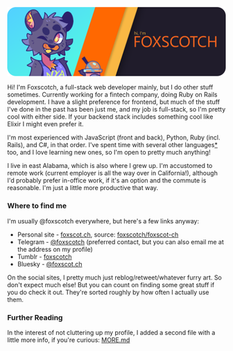 <img src="header.png">

Hi! I'm Foxscotch, a full-stack web developer mainly, but I do other stuff
sometimes. Currently working for a fintech company, doing Ruby on Rails
development. I have a slight preference for frontend, but much of the stuff I've
done in the past has been just me, and my job is full-stack, so I'm pretty cool
with either side. If your backend stack includes something cool like Elixir I
might even prefer it.

I'm most experienced with JavaScript (front and back), Python, Ruby (incl.
Rails), and C#, in that order. I've spent time with several other
languages[\*](MORE.md#languages) too, and I love learning new ones, so I'm open
to pretty much anything!

I live in east Alabama, which is also where I grew up. I'm accustomed to remote
work (current employer is all the way over in California!), although I'd
probably prefer in-office work, if it's an option and the commute is reasonable.
I'm just a little more productive that way.

### Where to find me

I'm usually @foxscotch everywhere, but here's a few links anyway:

- Personal site - [foxscot.ch], source: [foxscotch/foxscot-ch][foxscot.ch-repo]
- Telegram - [@foxscotch](https://t.me/foxscotch) (preferred contact, but you
  can also email me at the address on my profile)
- Tumblr - [foxscotch](https://foxscotch.tumblr.com/)
- Bluesky - [@foxscot.ch](https://bsky.app/profile/foxscot.ch)

[foxscot.ch]: https://foxscot.ch
[foxscot.ch-repo]: https://github.com/foxscotch/foxscot-ch

On the social sites, I pretty much just reblog/retweet/whatever furry art. So
don't expect much else! But you can count on finding some great stuff if you do
check it out. They're sorted roughly by how often I actually use them.

### Further Reading

In the interest of not cluttering up my profile, I added a second file with a
little more info, if you're curious: [MORE.md](MORE.md)
